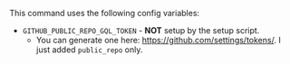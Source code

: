 This command uses the following config variables:

- `GITHUB_PUBLIC_REPO_GQL_TOKEN` - **NOT** setup by the setup script.
  - You can generate one here: https://github.com/settings/tokens/.
    I just added `public_repo` only.
